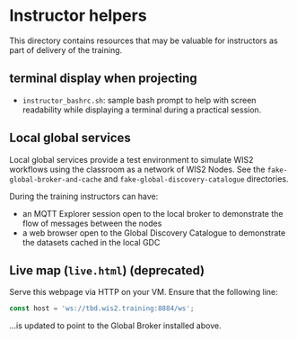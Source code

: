 # Instructor helpers

This directory contains resources that may be valuable for instructors as part of
delivery of the training. 

## terminal display when projecting

* `instructor_bashrc.sh`: sample bash prompt to help with screen readability while
  displaying a terminal during a practical session.

## Local global services

Local global services provide a test environment to simulate WIS2 workflows using the classroom as a network of WIS2 Nodes. 
See the `fake-global-broker-and-cache` and `fake-global-discovery-catalogue` directories.

During the training instructors can have:

- an MQTT Explorer session open to the local broker to demonstrate the flow of messages between the nodes
- a web browser open to the Global Discovery Catalogue to demonstrate the datasets cached in the local GDC

## Live map (`live.html`) (deprecated)

Serve this webpage via HTTP on your VM.  Ensure that the following line:

```javascript
const host = 'ws://tbd.wis2.training:8884/ws';
```

...is updated to point to the Global Broker installed above.
